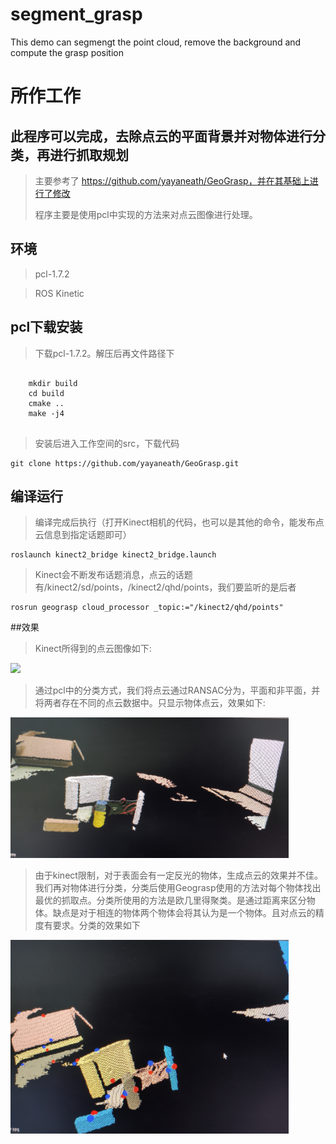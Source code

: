 # segment_grasp
This demo can segmengt the point cloud, remove the background and compute the grasp position
# 所作工作

## 此程序可以完成，去除点云的平面背景并对物体进行分类，再进行抓取规划

> 主要参考了 https://github.com/yayaneath/GeoGrasp，并在其基础上进行了修改
>
> 程序主要是使用pcl中实现的方法来对点云图像进行处理。
## 环境
> pcl-1.7.2

> ROS Kinetic
## pcl下载安装
> 下载pcl-1.7.2。解压后再文件路径下

```

    mkdir build
    cd build 
    cmake ..
    make -j4
    
```

> 安装后进入工作空间的src，下载代码 

```
git clone https://github.com/yayaneath/GeoGrasp.git
```
## 编译运行
> 编译完成后执行（打开Kinect相机的代码，也可以是其他的命令，能发布点云信息到指定话题即可）

```
roslaunch kinect2_bridge kinect2_bridge.launch
```

> Kinect会不断发布话题消息，点云的话题有/kinect2/sd/points，/kinect2/qhd/points，我们要监听的是后者

```
rosrun geograsp cloud_processor _topic:="/kinect2/qhd/points"
```


##效果
> Kinect所得到的点云图像如下:

<img src="/1.jpg" width="445"> 

> 通过pcl中的分类方式，我们将点云通过RANSAC分为，平面和非平面，并将两者存在不同的点云数据中。只显示物体点云，效果如下:

<img src="/2.jpg" width="445">

> 由于kinect限制，对于表面会有一定反光的物体，生成点云的效果并不佳。我们再对物体进行分类，分类后使用Geograsp使用的方法对每个物体找出最优的抓取点。分类所使用的方法是欧几里得聚类。是通过距离来区分物体。缺点是对于相连的物体两个物体会将其认为是一个物体。且对点云的精度有要求。分类的效果如下

<img src="/3.jpg" width="445">
